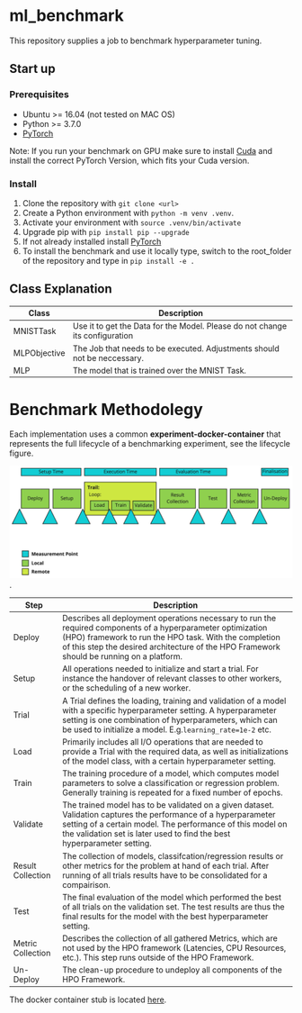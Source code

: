 # ml_benchmark
This repository supplies a job to benchmark hyperparameter tuning.


## Start up

### Prerequisites

* Ubuntu >= 16.04 (not tested on MAC OS)
* Python >= 3.7.0
* [PyTorch](https://pytorch.org/get-started/locally/)

Note: If you run your benchmark on GPU make sure to install [Cuda](https://docs.nvidia.com/cuda/cuda-installation-guide-microsoft-windows/index.html) and install the correct PyTorch Version, which fits your Cuda version.


### Install

1. Clone the repository with `git clone <url>`
2. Create a Python environment with `python -m venv .venv`.
3. Activate your environment with `source .venv/bin/activate`
4. Upgrade pip with `pip install pip --upgrade`
5. If not already installed install [PyTorch](https://pytorch.org/get-started/locally/)
6. To install the benchmark and use it locally type, switch to the root_folder of the repository and type in `pip install -e .`


## Class Explanation

|Class|Description|
|---|---|
|MNISTTask|Use it to get the Data for the Model. Please do not change its configuration|
|MLPObjective|The Job that needs to be executed. Adjustments should not be neccessary.|
|MLP|The model that is trained over the MNIST Task.|


# Benchmark Methodolegy

Each implementation uses a common **experiment-docker-container** that represents the full lifecycle of a benchmarking experiment, see the lifecycle figure.

![lifecycle](docs/lifecycle.jpg).

|Step|Description|
|----|-----------|
|Deploy|Describes all deployment operations necessary to run the required components of a hyperparameter optimization (HPO) framework to run the HPO task. With the completion of this step the desired architecture of the HPO Framework should be running on a platform.|
|Setup| All operations needed to initialize and start a trial. For instance the handover of relevant classes to other workers, or the scheduling of a new worker. |
|Trial| A Trial defines the loading, training and validation of a model with a specific hyperparameter setting. A hyperparameter setting is one combination of hyperparameters, which can be used to initialize a model. E.g.`learning_rate=1e-2` etc.|
|Load| Primarily includes all I/O operations that are needed to provide a Trial with the required data, as well as initializations of the model class, with a certain hyperparameter setting. |
|Train| The training procedure of a model, which computes model parameters to solve a classification or regression problem. Generally training is repeated for a fixed number of epochs.|
|Validate| The trained model has to be validated on a given dataset. Validation captures the performance of a hyperparameter setting of a certain model. The performance of this model on the validation set is later used to find the best hyperparameter setting.|
|Result Collection| The collection of models, classifcation/regression results or other metrics for the problem at hand of each trial. After running of all trials results have to be consolidated for a compairison.|
|Test|The final evaluation of the model which performed the best of all trials on the validation set. The test results are thus the final results for the model with the best hyperparameter setting.|
|Metric Collection| Describes the collection of all gathered Metrics, which are not used by the HPO framework (Latencies, CPU Resources, etc.). This step runs outside of the HPO Framework.|
|Un-Deploy| The clean-up procedure to undeploy all components of the HPO Framework.|

The docker container stub is located [here](todo).
